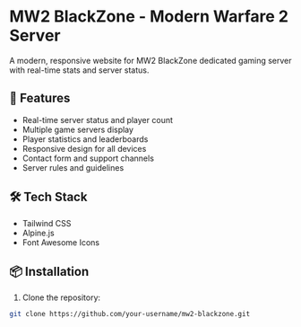 # MW2 BlackZone - Modern Warfare 2 Server

A modern, responsive website for MW2 BlackZone dedicated gaming server with real-time stats and server status.

## 🚀 Features

- Real-time server status and player count
- Multiple game servers display
- Player statistics and leaderboards
- Responsive design for all devices
- Contact form and support channels
- Server rules and guidelines

## 🛠️ Tech Stack

- Tailwind CSS
- Alpine.js
- Font Awesome Icons

## 📦 Installation

1. Clone the repository:
```bash
git clone https://github.com/your-username/mw2-blackzone.git
